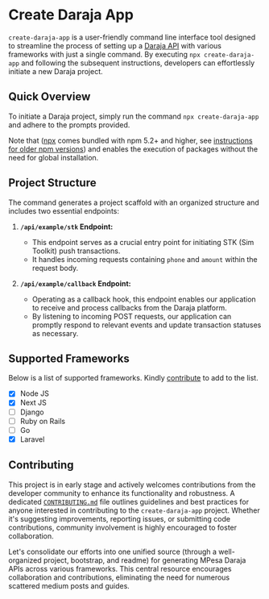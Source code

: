 # Create Daraja App

`create-daraja-app` is a user-friendly command line interface tool designed to streamline the process of setting up a [Daraja API](https://developer.safaricom.co.ke/APIs) with various frameworks with just a single command. By executing `npx create-daraja-app` and following the subsequent instructions, developers can effortlessly initiate a new Daraja project.

## Quick Overview

To initiate a Daraja project, simply run the command `npx create-daraja-app` and adhere to the prompts provided.

Note that ([npx](https://medium.com/@maybekatz/introducing-npx-an-npm-package-runner-55f7d4bd282b) comes bundled with npm 5.2+ and higher, see [instructions for older npm versions](https://gist.github.com/gaearon/4064d3c23a77c74a3614c498a8bb1c5f)) and enables the execution of packages without the need for global installation.

## Project Structure

The command generates a project scaffold with an organized structure and includes two essential endpoints:

1. **`/api/example/stk` Endpoint:**

    - This endpoint serves as a crucial entry point for initiating STK (Sim Toolkit) push transactions.
    - It handles incoming requests containing `phone` and `amount` within the request body.

2. **`/api/example/callback` Endpoint:**

    - Operating as a callback hook, this endpoint enables our application to receive and process callbacks from the Daraja platform.
    - By listening to incoming POST requests, our application can promptly respond to relevant events and update transaction statuses as necessary.

## Supported Frameworks

Below is a list of supported frameworks. Kindly [contribute](./CONTRIBUTING.md) to add to the list.

-   [x] Node JS
-   [x] Next JS
-   [ ] Django
-   [ ] Ruby on Rails
-   [ ] Go
-   [x] Laravel

## Contributing

This project is in early stage and actively welcomes contributions from the developer community to enhance its functionality and robustness. A dedicated [`CONTRIBUTING.md`](./CONTRIBUTING.md) file outlines guidelines and best practices for anyone interested in contributing to the `create-daraja-app` project. Whether it's suggesting improvements, reporting issues, or submitting code contributions, community involvement is highly encouraged to foster collaboration.

Let's consolidate our efforts into one unified source (through a well-organized project, bootstrap, and readme) for generating MPesa Daraja APIs across various frameworks. This central resource encourages collaboration and contributions, eliminating the need for numerous scattered medium posts and guides.
